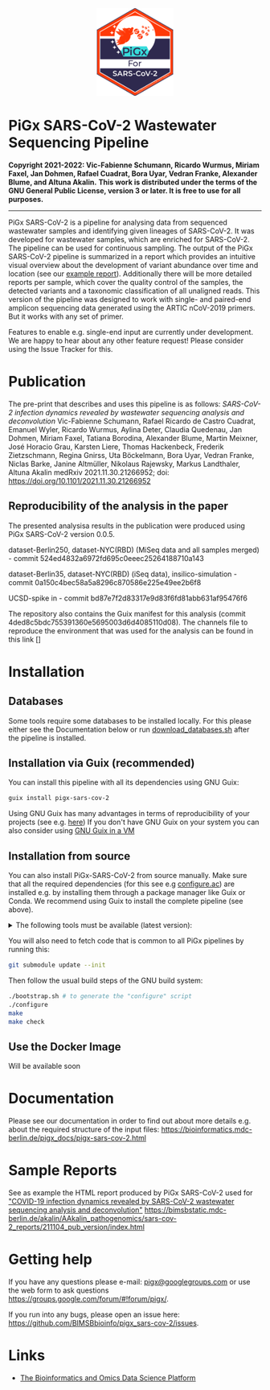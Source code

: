 <a name="logo"/>
<div align="center">
<img src="images/Logo_PiGx.png" alt="PiGx Logo"  width="30%" height="30%" ></img>
</a>
</div>

# PiGx SARS-CoV-2 Wastewater Sequencing Pipeline

**Copyright 2021-2022: Vic-Fabienne Schumann, Ricardo Wurmus, Miriam Faxel, Jan Dohmen, Rafael Cuadrat, Bora Uyar, Vedran Franke, Alexander Blume, and Altuna Akalin.**
**This work is distributed under the terms of the GNU General Public License, version 3 or later.  It is free to use for all purposes.**

-----------

PiGx SARS-CoV-2 is a pipeline for analysing data from sequenced wastewater
samples and identifying given lineages of SARS-CoV-2. It was developed for
wastewater samples, which are enriched for SARS-CoV-2. The pipeline can be used
for continuous sampling. The output of the PiGx SARS-CoV-2 pipeline is
summarized in a report which provides an intuitive visual overview about the
development of variant abundance over time and location (see our
[example report](https://github.com/BIMSBbioinfo/pigx_sars-cov-2#sample-reports)).
Additionally there will be more detailed reports per sample, which cover the
quality control of the samples, the detected variants and a taxonomic
classification of all unaligned reads. This version of the pipeline was designed
to work with single- and paired-end amplicon sequencing data generated using the
ARTIC nCoV-2019 primers. But it works with any set of primer.

Features to enable e.g. single-end input are currently under development. We are
happy to hear about any other feature request! Please consider using the Issue
Tracker for this.

# Publication
The pre-print that describes and uses this pipeline is as follows:
_SARS-CoV-2 infection dynamics revealed by wastewater sequencing analysis and deconvolution_
Vic-Fabienne Schumann, Rafael Ricardo de Castro Cuadrat, Emanuel Wyler, Ricardo Wurmus, Aylina Deter, Claudia Quedenau, Jan Dohmen, Miriam Faxel, Tatiana Borodina, Alexander Blume, Martin Meixner, José Horacio Grau, Karsten Liere, Thomas Hackenbeck, Frederik Zietzschmann, Regina Gnirss, Uta Böckelmann, Bora Uyar, Vedran Franke, Niclas Barke, Janine Altmüller, Nikolaus Rajewsky, Markus Landthaler, Altuna Akalin
medRxiv 2021.11.30.21266952; doi: https://doi.org/10.1101/2021.11.30.21266952

## Reproducibility of the analysis in the paper

The presented analysisa results in the publication were produced using PiGx SARS-CoV-2 version 0.0.5.

dataset-Berlin250, dataset-NYC(RBD) (MiSeq data and all samples merged) - commit 524ed4832a6972fd695c0eeec25264188710a143

dataset-Berlin35, dataset-NYC(RBD) (iSeq data), insilico-simulation - commit 0a150c4bec58a5a8296c870586e225e49ee2b6f8

UCSD-spike in - commit bd87e7f2d83317e9d83f6fd81abb631af95476f6

The repository also contains the Guix manifest for this analysis (commit 4ded8c5bdc755391360e5695003d6d4085110d08). The channels file to reproduce the environment that was used for the analysis can be found in this link []


# Installation

## Databases

Some tools require some databases to be installed locally. For this please
either see the Documentation below or run
[download_databases.sh](https://github.com/BIMSBbioinfo/pigx_sars-cov-2/blob/main/scripts/download_databases.sh.in)
after the pipeline is installed.

## Installation via Guix (recommended)

You can install this pipeline with all its dependencies using GNU Guix:

```sh
guix install pigx-sars-cov-2
```

Using GNU Guix has many advantages in terms of reproducibility of your projects
(see e.g.
[here](https://academic.oup.com/gigascience/article/7/12/giy123/5114263)) If you
don't have GNU Guix on your system you can also consider using
[GNU Guix in a VM](https://guix.gnu.org/manual/en/html_node/Running-Guix-in-a-VM.html)

## Installation from source

You can also install PiGx-SARS-CoV-2 from source manually. Make sure that all
the required dependencies (for this see e.g
[configure.ac](https://github.com/BIMSBbioinfo/pigx_sars-cov-2/blob/main/configure.ac))
are installed e.g. by installing them through a package manager like Guix or
Conda. We recommend using Guix to install the complete pipeline (see above).

<details>
    <summary> The following tools must be available (latest version): </summary>

    - snakemake  
    - samtools  
    - bwa  
    - bedtools  
    - fastp  
    - fastqc  
    - R  
    - Rscript  
    - kraken2  
    - kraken2-build  
    - ktImportKrona  
    - ktImportTaxonomy  
    - ivar  
    - lofreq  
    - vep  
    - multiqc  
    - pandoc  

And the R-packages:  

    - DT  
    - base64url    
    - dplyr    
    - ggplot2    
    - magrittr  
    - plotly  
    - qpcR  
    - rmarkdown  
    - stringr  
    - tidyr  
    - reshape2  
    - R.utils  

All of these dependencies must be present in the environment at
configuration time.
</details>

You will also need to fetch code that is common to all PiGx pipelines by running
this:

```sh
git submodule update --init
```

Then follow the usual build steps of the GNU build system:

```sh
./bootstrap.sh # to generate the "configure" script
./configure
make
make check
```

## Use the Docker Image

Will be available soon

# Documentation

Please see our documentation in order to find out about more details e.g. about
the required structure of the input files:
<https://bioinformatics.mdc-berlin.de/pigx_docs/pigx-sars-cov-2.html>

# Sample Reports

See as example the HTML report produced by PiGx SARS-CoV-2 used for
["COVID-19 infection dynamics revealed by SARS-CoV-2 wastewater sequencing analysis and deconvolution"](https://www.medrxiv.org/content/10.1101/2021.11.30.21266952v3)
<https://bimsbstatic.mdc-berlin.de/akalin/AAkalin_pathogenomics/sars-cov-2_reports/211104_pub_version/index.html>

# Getting help

If you have any questions please e-mail: pigx@googlegroups.com or use the web
form to ask questions <https://groups.google.com/forum/#!forum/pigx/>.

If you run into any bugs, please open an issue here:
<https://github.com/BIMSBbioinfo/pigx_sars-cov-2/issues>.

# Links

- [The Bioinformatics and Omics Data Science Platform](https://bioinformatics.mdc-berlin.de)
